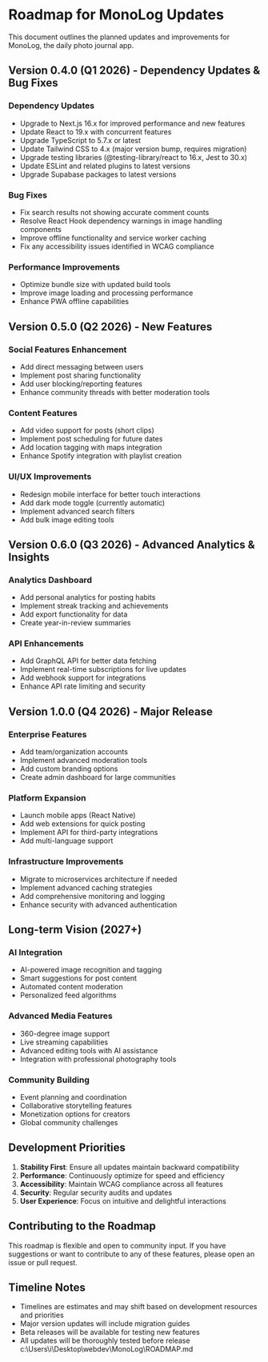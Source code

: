 # Roadmap for MonoLog Updates

This document outlines the planned updates and improvements for MonoLog, the daily photo journal app.

## Version 0.4.0 (Q1 2026) - Dependency Updates & Bug Fixes

### Dependency Updates
- Upgrade to Next.js 16.x for improved performance and new features
- Update React to 19.x with concurrent features
- Upgrade TypeScript to 5.7.x or latest
- Update Tailwind CSS to 4.x (major version bump, requires migration)
- Upgrade testing libraries (@testing-library/react to 16.x, Jest to 30.x)
- Update ESLint and related plugins to latest versions
- Upgrade Supabase packages to latest versions

### Bug Fixes
- Fix search results not showing accurate comment counts
- Resolve React Hook dependency warnings in image handling components
- Improve offline functionality and service worker caching
- Fix any accessibility issues identified in WCAG compliance

### Performance Improvements
- Optimize bundle size with updated build tools
- Improve image loading and processing performance
- Enhance PWA offline capabilities

## Version 0.5.0 (Q2 2026) - New Features

### Social Features Enhancement
- Add direct messaging between users
- Implement post sharing functionality
- Add user blocking/reporting features
- Enhance community threads with better moderation tools

### Content Features
- Add video support for posts (short clips)
- Implement post scheduling for future dates
- Add location tagging with maps integration
- Enhance Spotify integration with playlist creation

### UI/UX Improvements
- Redesign mobile interface for better touch interactions
- Add dark mode toggle (currently automatic)
- Implement advanced search filters
- Add bulk image editing tools

## Version 0.6.0 (Q3 2026) - Advanced Analytics & Insights

### Analytics Dashboard
- Add personal analytics for posting habits
- Implement streak tracking and achievements
- Add export functionality for data
- Create year-in-review summaries

### API Enhancements
- Add GraphQL API for better data fetching
- Implement real-time subscriptions for live updates
- Add webhook support for integrations
- Enhance API rate limiting and security

## Version 1.0.0 (Q4 2026) - Major Release

### Enterprise Features
- Add team/organization accounts
- Implement advanced moderation tools
- Add custom branding options
- Create admin dashboard for large communities

### Platform Expansion
- Launch mobile apps (React Native)
- Add web extensions for quick posting
- Implement API for third-party integrations
- Add multi-language support

### Infrastructure Improvements
- Migrate to microservices architecture if needed
- Implement advanced caching strategies
- Add comprehensive monitoring and logging
- Enhance security with advanced authentication

## Long-term Vision (2027+)

### AI Integration
- AI-powered image recognition and tagging
- Smart suggestions for post content
- Automated content moderation
- Personalized feed algorithms

### Advanced Media Features
- 360-degree image support
- Live streaming capabilities
- Advanced editing tools with AI assistance
- Integration with professional photography tools

### Community Building
- Event planning and coordination
- Collaborative storytelling features
- Monetization options for creators
- Global community challenges

## Development Priorities

1. **Stability First**: Ensure all updates maintain backward compatibility
2. **Performance**: Continuously optimize for speed and efficiency
3. **Accessibility**: Maintain WCAG compliance across all features
4. **Security**: Regular security audits and updates
5. **User Experience**: Focus on intuitive and delightful interactions

## Contributing to the Roadmap

This roadmap is flexible and open to community input. If you have suggestions or want to contribute to any of these features, please open an issue or pull request.

## Timeline Notes

- Timelines are estimates and may shift based on development resources and priorities
- Major version updates will include migration guides
- Beta releases will be available for testing new features
- All updates will be thoroughly tested before release</content>
<parameter name="filePath">c:\Users\i\Desktop\webdev\MonoLog\ROADMAP.md